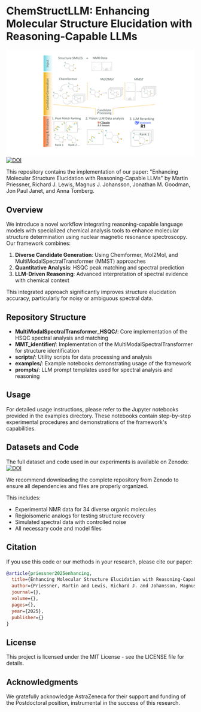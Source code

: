 # ChemStructLLM: Enhancing Molecular Structure Elucidation with Reasoning-Capable LLMs 

![ChemStructLLM Graphical Abstract](GA_2.png)
[![DOI](https://zenodo.org/badge/DOI/10.5281/zenodo.15317373.svg)](https://zenodo.org/records/15317373)

This repository contains the implementation of our paper: "Enhancing Molecular Structure Elucidation with Reasoning-Capable LLMs" by Martin Priessner, Richard J. Lewis, Magnus J. Johansson, Jonathan M. Goodman, Jon Paul Janet, and Anna Tomberg.

## Overview

We introduce a novel workflow integrating reasoning-capable language models with specialized chemical analysis tools to enhance molecular structure determination using nuclear magnetic resonance spectroscopy. Our framework combines:

1. **Diverse Candidate Generation**: Using Chemformer, Mol2Mol, and MultiModalSpectralTransformer (MMST) approaches
2. **Quantitative Analysis**: HSQC peak matching and spectral prediction
3. **LLM-Driven Reasoning**: Advanced interpretation of spectral evidence with chemical context

This integrated approach significantly improves structure elucidation accuracy, particularly for noisy or ambiguous spectral data.

## Repository Structure

- **MultiModalSpectralTransformer_HSQC/**: Core implementation of the HSQC spectral analysis and matching
- **MMT_identifier/**: Implementation of the MultiModalSpectralTransformer for structure identification
- **scripts/**: Utility scripts for data processing and analysis
- **examples/**: Example notebooks demonstrating usage of the framework
- **prompts/**: LLM prompt templates used for spectral analysis and reasoning

## Usage

For detailed usage instructions, please refer to the Jupyter notebooks provided in the examples directory. These notebooks contain step-by-step experimental procedures and demonstrations of the framework's capabilities.

## Datasets and Code

The full dataset and code used in our experiments is available on Zenodo:
[![DOI](https://zenodo.org/badge/DOI/10.5281/zenodo.15317373.svg)](https://zenodo.org/records/15317373)

We recommend downloading the complete repository from Zenodo to ensure all dependencies and files are properly organized.

This includes:
- Experimental NMR data for 34 diverse organic molecules
- Regioisomeric analogs for testing structure recovery
- Simulated spectral data with controlled noise
- All necessary code and model files

## Citation

If you use this code or our methods in your research, please cite our paper:

```bibtex
@article{priessner2025enhancing,
  title={Enhancing Molecular Structure Elucidation with Reasoning-Capable LLMs},
  author={Priessner, Martin and Lewis, Richard J. and Johansson, Magnus J. and Goodman, Jonathan M. and Janet, Jon Paul and Tomberg, Anna},
  journal={},
  volume={},
  pages={},
  year={2025},
  publisher={}
}
```

## License

This project is licensed under the MIT License - see the LICENSE file for details.

## Acknowledgments

We gratefully acknowledge AstraZeneca for their support and funding of the Postdoctoral position, instrumental in the success of this research.
